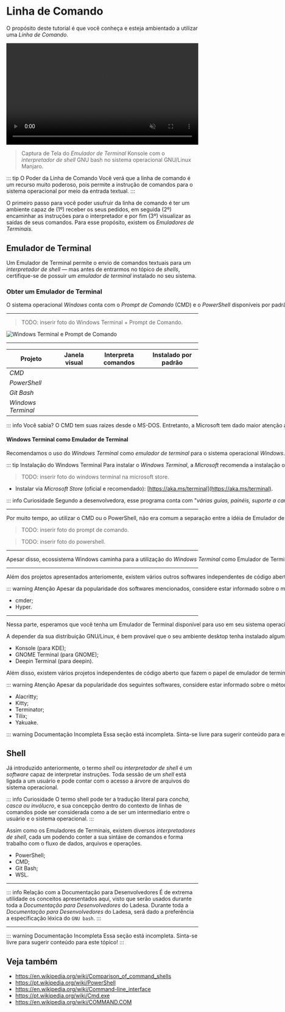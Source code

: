 # Linha de Comando

O propósito deste tutorial é que você conheça e esteja ambientado a utilizar uma _Linha de Comando_.

<video controls loop muted autoplay style="width: 100%; aspect-ratio: 53/28;">
  <source src="/assets/dev-tutorials-command-line/terminal-emulator-konsole-with-bash.mp4" type="video/mp4" />
</video>

> Captura de Tela do _Emulador de Terminal_ Konsole com o _interpretador de shell_ GNU bash no sistema operacional GNU/Linux Manjaro.

::: tip O Poder da Linha de Comando
Você verá que a linha de comando é um recurso muito poderoso, pois permite a instrução de comandos para o sistema
operacional por meio da entrada textual.
:::

O primeiro passo para você poder usufruir da linha de comando é ter um ambiente capaz de (1º) receber os seus pedidos, em seguida (2º) encaminhar as instruções para o interpretador e por fim (3º) visualizar as saídas de seus comandos. Para esse propósito, existem os _Emuladores de Terminais_.

## Emulador de Terminal

Um Emulador de Terminal permite o envio de comandos textuais para um _interpretador de shell_ — mas antes de entrarmos no tópico de _shells_, certifique-se de possuir um _emulador de terminal_ instalado no seu sistema.

### Obter um Emulador de Terminal

<PluginTabs style="text-wrap: nowrap;" sharedStateKey="operatingSystem">
<PluginTabsTab label="Windows" icon="seti:windows">

O sistema operacional _Windows_ conta com o _Prompt de Comando_ (CMD) e o _PowerShell_ disponíveis por padrão nas versões mais recentes dessa plataforma. Há também o software _Windows Terminal_, criado pela Microsoft, que desempenha o papel de _emulador de terminal_.

---

> TODO: inserir foto do Windows Terminal + Prompt de Comando.

![Windows Terminal e Prompt de Comando](/assets/dev-tutorials-command-line/windows-terminal-cmd.png)

---

| Projeto            | Janela visual                                | Interpreta comandos                          | Instalado por padrão                         |
| ------------------ | -------------------------------------------- | -------------------------------------------- | -------------------------------------------- |
| _CMD_              | <Badge text="Sim" variant="success"></Badge> | <Badge text="Sim" variant="success"></Badge> | <Badge text="Sim" variant="success"></Badge> |
| _PowerShell_       | <Badge text="Sim" variant="success"></Badge> | <Badge text="Sim" variant="success"></Badge> | <Badge text="Sim" variant="success"></Badge> |
| _Git Bash_         | <Badge text="Sim" variant="success"></Badge> | <Badge text="Sim" variant="success"></Badge> | <Badge text="Não" variant="note"></Badge>    |
| _Windows Terminal_ | <Badge text="Sim" variant="success"></Badge> | <Badge text="Não" variant="note"></Badge>    | <Badge text="Não" variant="note"></Badge>    |

::: info Você sabia?
O CMD tem suas raizes desde o MS-DOS. Entretanto, a Microsoft tem dado maior atenção a utilização do Windows Terminal (janela) + PowerShell (interpretador).
:::

#### Windows Terminal como Emulador de Terminal <Badge text="Recomendado" variant="note"></Badge>

Recomendamos o uso do _Windows Terminal_ como _emulador de terminal_ para o sistema operacional _Windows_. A seguir, você receberá as instruções para a instalação em seu sistema.

::: tip Instalação do Windows Terminal
Para instalar o _Windows Terminal_, a _Microsoft_ recomenda a instalação oficial por meio da _Microsoft Store_, que pode ser acessada [neste link](https://aka.ms/terminal).
:::

> TODO: inserir foto do windows terminal na microsoft store.

- Instalar via _Microsoft Store_ (oficial e recomendado): [https://aka.ms/terminal](https://aka.ms/terminal).

::: info Curiosidade
Segundo a desenvolvedora, esse programa conta com "_várias guias, painéis, suporte a caracteres Unicode e UTF-8, um mecanismo de renderização de texto acelerado por GPU e temas, estilos e configurações personalizados_".
:::

---

Por muito tempo, ao utilizar o CMD ou o PowerShell, não era comum a separação entre a idéia de Emulador de Terminal e a de Intepretador de Comandos.

> TODO: inserir foto do prompt de comando.

> TODO: inserir foto do powershell.

---

Apesar disso, ecossistema Windows caminha para a utilização do _Windows Terminal_ como Emulador de Terminal e o uso do _Power Shell_ como um interpretador de comandos.

---

Além dos projetos apresentados anteriomente, existem vários outros softwares independentes de código aberto que fazem o papel de emulador de terminal. A seguir, estão listados alguns deles.

::: warning Atenção
Apesar da popularidade dos softwares mencionados, considere estar informado sobre o método de instalação, estado de manutenção e _problemas (ou issues)_ relatadas sobre o software escolhido antes de instalar.
:::

- cmder;
- Hyper.

---

Nessa parte, esperamos que você tenha um Emulador de Terminal disponível para uso em seu sistema operacional. Agora, você está pronto para continuar a leitura sobre shells!

</PluginTabsTab>
<PluginTabsTab label="GNU/Linux" icon="linux">
A depender da sua distribuição GNU/Linux, é bem provável que o seu ambiente desktop tenha instalado algum emulador de terminal por padrão. Por favor, verifique que o seu sistema operacional possua algum disponível para o uso. A seguir, estão listados os emulares de terminal padrões dos ambientes desktop populares no ecossistêma GNU/Linux:

- Konsole (para KDE);
- GNOME Terminal (para GNOME);
- Deepin Terminal (para deepin).

Além disso, existem vários projetos independentes de código aberto que fazem o papel de emulador de terminal. A seguir, estão listados alguns deles.

::: warning Atenção
Apesar da popularidade dos seguintes softwares, considere estar informado sobre o método de instalação, estado de manutenção e _problemas (ou issues)_ relatadas sobre o software escolhido antes de instalar.
:::

- Alacritty;
- Kitty;
- Terminator;
- Tilix;
- Yakuake.

</PluginTabsTab>
<PluginTabsTab label="macOS" icon="apple">

::: warning Documentação Incompleta
Essa seção está incompleta. Sinta-se livre para sugerir conteúdo para este tópico!
:::

</PluginTabsTab>
</PluginTabs>

## Shell

Já introduzido anteriormente, o termo _shell_ ou _interpretador de shell_ é um _software_ capaz de interpretar instruções. Toda sessão de um _shell_ está ligada a um usuário e pode contar com o acesso a árvore de arquivos do sistema operacional.

::: info Curiosidade
O termo shell pode ter a tradução literal para _concha, casca ou invólucro_, e sua concepção dentro do contexto de
linhas de comandos pode ser considerada como a de ser um intermediario entre o usuário e o sistema operacional.
:::

Assim como os Emuladores de Terminais, existem diversos _interpretadores de shell_, cada um podendo conter a sua sintáxe de comandos e forma trabalho com o fluxo de dados, arquivos e operações.

<PluginTabs sharedStateKey="operatingSystem">
<PluginTabsTab label="Windows" icon="seti:windows">

- PowerShell;
- CMD;
- Git Bash;
- WSL.

</PluginTabsTab>
<PluginTabsTab label="GNU/Linux" icon="linux"></PluginTabsTab>
<PluginTabsTab label="macOS" icon="apple"></PluginTabsTab>
</PluginTabs>

---

::: info Relação com a Documentação para Desenvolvedores
É de extrema utilidade os conceitos apresentados aqui, visto que serão usados durante toda a _Documentação para
Desenvolvedores_ do Ladesa. Durante toda a _Documentação para Desenvolvedores_ do Ladesa, será dado a preferência a
especificação léxica do `GNU bash`.
:::

---

::: warning Documentação Incompleta
Essa seção está incompleta. Sinta-se livre para sugerir conteúdo para este tópico!
:::

## Veja também

- <https://en.wikipedia.org/wiki/Comparison_of_command_shells>
- <https://pt.wikipedia.org/wiki/PowerShell>
- <https://en.wikipedia.org/wiki/Command-line_interface>
- <https://pt.wikipedia.org/wiki/Cmd.exe>
- <https://en.wikipedia.org/wiki/COMMAND.COM>
